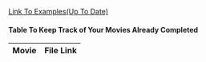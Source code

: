 [Link To Examples(Up To Date)](https://1drv.ms/f/s!AsMWDq2Lni14hd5p49KXQGB65uneeg?e=CBqQbg)

#### Table To Keep Track of Your Movies Already Completed
| Movie | File Link |
|-------|-----------|

